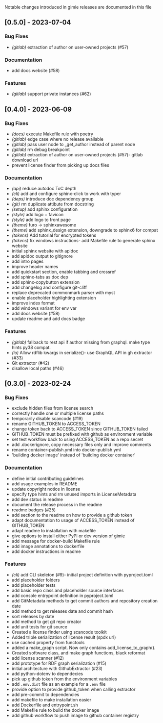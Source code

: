 Notable changes introduced in gimie releases are documented in this file

## [0.5.0] - 2023-07-04

### Bug Fixes

- *(gitlab)* extraction of author on user-owned projects (#57)

### Documentation
- add docs website (#58)


### Features

- *(gitlab)* support private instances (#62)

## [0.4.0] - 2023-06-09

### Bug Fixes

- *(docs)* execute Makefile rule with poetry
- *(gitlab)* edge case where no release available
- *(gitlab)* pass user node to _get_author instead of parent node
- *(gitlab)* rm debug breakpoint
- *(gitlab)* extraction of author on user-owned projects (#57)- gitlab download url
- prevent license finder from picking up docs files


### Documentation

- *(api)* reduce autodoc ToC depth
- *(cli)* add and configure sphinx-click to work with typer
- *(deps)* introduce doc dependency group
- *(git)* rm duplicate attibute from docstring
- *(setup)* add sphinx configuration
- *(style)* add logo + favicon
- *(style)* add logo to front page
- *(theme)* furo -> sphinxawesome
- *(theme)* add sphinx_design extension, downgrade to sphinx6 for compat
- *(tokens)* Add tutorial for encrypted tokens
- *(tokens)* fix windows instructions- add Makefile rule to generate sphinx website
- initial sphinx website with apidoc
- add apidoc output to gitignore
- add intro pages
- improve header names
- add quickstart section, enable tabbing and crossref
- add sphinx-tabs as doc dep
- add sphinx-copybutton extension
- add changelog and configure git-cliff
- replace deprecated commonmark parser with myst
- enable placeholder highlighting extension
- improve index format
- add windows variant for env var
- add docs website (#58)
- update readme and add docs badge


### Features

- *(gitlab)* fallback to rest api if author missing from graphql. make type hints py38 compat.
- *(io)* Allow rdflib kwargs in serialize()- use GraphQL API in gh extractor (#33)
- Git extractor (#42)
- disallow local paths (#46)



## [0.3.0] - 2023-02-24

### Bug Fixes
- exclude hidden files from license search
- correctly handle one or multiple license paths
- temporarily disable scancode (#19)
- rename GITHUB_TOKEN to ACCESS_TOKEN
- change token back to ACCESS_TOKEN since GITHUB_TOKEN failed
- GITHUB_TOKEN must be prefixed with github as environment variable
- set test workflow back to using ACCESS_TOKEN as a repo secret
- add .dockerignore, copy necessary files only and improve comments
- rename container-publish.yml into docker-publish.yml
- 'building docker image' instead of 'building docker container'


### Documentation
- define initial contributing guidelines
- add usage examples in README
- update copyright notice in license
- specify type hints and rm unused imports in LicenseMetadata
- add dev status in readme
- document the release process in the readme
- readme badges (#25)
- add section to the readme on how to provide a github token
- adapt documentation to usage of ACCESS_TOKEN instead of GITHUB_TOKEN
- adapt readme to installation with makefile
- give options to install either PyPI or dev version of gimie
- add message for docker-build Makefile rule
- add image annotations to dockerfile
- add docker instructions in readme


### Features

- *(cli)* add CLI skeleton (#9)- initial project definition with pyproject.toml
- add placeholder folders
- add placeholder tests
- add basic repo class and placeholder source interfaces
- add console entrypoint definition in pyproject.toml
- add GitMetadata methods to get commit authors and repository creation date
- add method to get releases date and commit hash
- sort releases by date
- add method to get git repo creator
- add unit tests for git source
- Created a license finder using scancode toolkit
- Added triple serialization of license result (spdx url)
- use cached property from functools
- added a make_graph script. Now only contains add_license_to_graph().
- Created software class, and make graph functions, black reformat
- add license scanner (#12)
- add prototype for RDF graph serialization (#15)
- initial architecture with GithubExtractor (#23)
- add python-dotenv to dependecies
- pick up github token from the environment variables
- add `.env.dist` file as an example for a `.env` file
- provide option to provide github_token when calling extractor
- add pre-commit to dependencies
- add makefile to make installation easier
- add Dockerfile and entrypoint.sh
- add Makefile rule to build the docker image
- add github workflow to push image to github container registry


<!--generated by git-cliff -->
